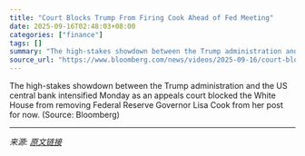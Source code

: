 ```yaml
---
title: "Court Blocks Trump From Firing Cook Ahead of Fed Meeting"
date: 2025-09-16T02:48:03+08:00
categories: ["finance"]
tags: []
summary: "The high-stakes showdown between the Trump administration and the US central bank intensified Monday as an appeals court blocked the White House from removing Federal Reserve Governor Lisa Cook from h"
source_url: "https://www.bloomberg.com/news/videos/2025-09-16/court-blocks-trump-from-firing-cook-ahead-of-fed-meeting-video"
---
```


The high-stakes showdown between the Trump administration and the US central bank intensified Monday as an appeals court blocked the White House from removing Federal Reserve Governor Lisa Cook from her post for now. (Source: Bloomberg)

---

*来源: [原文链接](https://www.bloomberg.com/news/videos/2025-09-16/court-blocks-trump-from-firing-cook-ahead-of-fed-meeting-video)*
